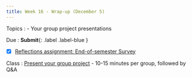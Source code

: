 ```yaml
---
title: Week 16 - Wrap-up (December 5)
---
```

Topics
: - Your group project presentations

Due
: **Submit**{: .label .label-blue }
  - [x] [Reflections assignment: End-of-semester Survey](https://forms.office.com/r/LRuh5EJVqN)

Class
: [Present your group project](https://hist5152.github.io/fall22/assignments/#project-proposal-part-iii-the-outcome) - 10-15 minutes per group, followed by Q&A